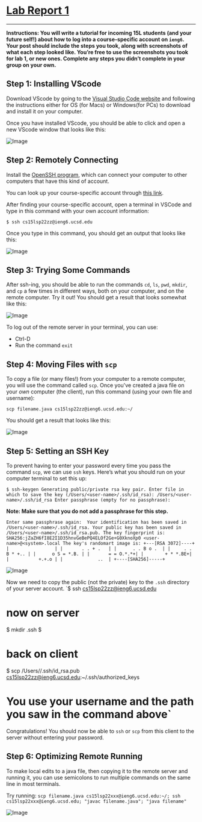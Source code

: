 # [Lab Report 1](https://kl2024.github.io/cse15l-lab-reports/lab-report-1-week-2.html)
---
**Instructions: 
You will write a tutorial for incoming 15L students (and your future self!) about how to log into a course-specific account on `ieng6`. Your post should include the steps you took, along with screenshots of what each step looked like. You’re free to use the screenshots you took for lab 1, or new ones. Complete any steps you didn’t complete in your group on your own.**

## Step 1: Installing VScode
Download VScode by going to the [Visual Studio Code website](https://code.visualstudio.com/) and following the instructions either for OS (for Macs) or Windows(for PCs) to download and install it on your computer.

Once you have installed VScode, you should be able to click and open a new VScode window that looks like this:

![Image](https://user-images.githubusercontent.com/103288212/162543554-4f7cb23d-15a8-428d-95dd-bf9abcea94dd.png)

## Step 2: Remotely Connecting

Install the [OpenSSH program](https://docs.microsoft.com/en-us/windows-server/administration/openssh/openssh_install_firstuse), which can connect your computer to other computers that have this kind of account.

You can look up your course-specific account through [this link](https://sdacs.ucsd.edu/~icc/index.php).

After finding your course-specific account, open a terminal in VSCode and type in this command with your own account information:

`$ ssh cs15lsp22zz@ieng6.ucsd.edu`

Once you type in this command, you should get an output that looks like this: 

![Image](https://user-images.githubusercontent.com/103288212/163937584-1d2f404f-ba46-4a65-b056-f9e27e042f52.png)


## Step 3: Trying Some Commands

After ssh-ing, you should be able to run the commands `cd`, `ls`, `pwd`, `mkdir`, and `cp` a few times in different ways, both on your computer, and on the remote computer. Try it out! You should get a result that looks somewhat like this:

![Image](https://user-images.githubusercontent.com/103288212/163479599-52d91012-21e0-4ba7-b341-430be412375f.png)

To log out of the remote server in your terminal, you can use:
- Ctrl-D
- Run the command `exit`

## Step 4: Moving Files with `scp`

To copy a file (or many files!) from your computer to a remote computer, you will use the command called `scp`. Once you've created a java file on your *own* computer (the client), run this command (using your own file and username):

`scp filename.java cs15lsp22zz@ieng6.ucsd.edu:~/`

You should get a result that looks like this:

![Image](https://user-images.githubusercontent.com/103288212/163479785-7475aa60-9d02-4783-88a1-dc312ea53db7.png)


## Step 5: Setting an SSH Key

To prevent having to enter your password every time you pass the command `scp`, we can use `ssh` keys. Here’s what you should run on your computer terminal to set this up:

`$ ssh-keygen
Generating public/private rsa key pair.
Enter file in which to save the key (/Users/<user-name>/.ssh/id_rsa): /Users/<user-name>/.ssh/id_rsa
Enter passphrase (empty for no passphrase): `

**Note: Make sure that you do not add a passphrase for this step.**

`Enter same passphrase again: 
Your identification has been saved in /Users/<user-name>/.ssh/id_rsa.
Your public key has been saved in /Users/<user-name>/.ssh/id_rsa.pub.
The key fingerprint is:
SHA256:jZaZH6fI8E2I1D35hnvGeBePQ4ELOf2Ge+G0XknoXp0 <user-name>@<system>.local
The key's randomart image is:
+---[RSA 3072]----+
|                 |
|       . . + .   |
|      . . B o .  |
|     . . B * +.. |
|      o S = *.B. |
|       = = O.*.*+|
|        + * *.BE+|
|           +.+.o |
|             ..  |
+----[SHA256]-----+`

![Image](https://user-images.githubusercontent.com/103288212/163480035-2a36be7c-0df1-405a-8bd7-cbc60046e792.png)

Now we need to copy the public (not the private) key to the `.ssh` directory of your server account.
`$ ssh cs15lsp22zz@ieng6.ucsd.edu
<Enter Password>
# now on server
$ mkdir .ssh
$ <logout>
# back on client
$ scp /Users/<user-name>/.ssh/id_rsa.pub cs15lsp22zz@ieng6.ucsd.edu:~/.ssh/authorized_keys
# You use your username and the path you saw in the command above`

Congratulations! You should now be able to `ssh` or `scp` from this client to the server without entering your password.

## Step 6: Optimizing Remote Running

To make local edits to a java file, then copying it to the remote server and running it, you can use semicolons to run multiple commands on the same line in most terminals.

Try running:
`scp filename.java cs15lsp22xxx@ieng6.ucsd.edu:~/; ssh cs15lsp22xxx@ieng6.ucsd.edu; "javac filename.java"; "java filename"`

![Image](https://user-images.githubusercontent.com/103288212/162539700-61159244-3494-4ec7-b267-011f8adaa2d5.png)
